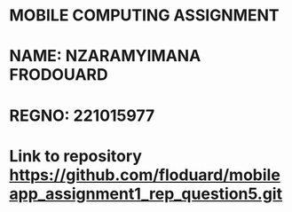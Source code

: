 # MOBILE COMPUTING ASSIGNMENT
#   NAME: NZARAMYIMANA FRODOUARD
#  REGNO: 221015977


# Link to repository            https://github.com/floduard/mobileapp_assignment1_rep_question5.git

